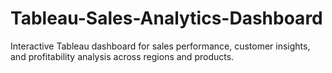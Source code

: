 # Tableau-Sales-Analytics-Dashboard
Interactive Tableau dashboard for sales performance, customer insights, and profitability analysis across regions and products.
